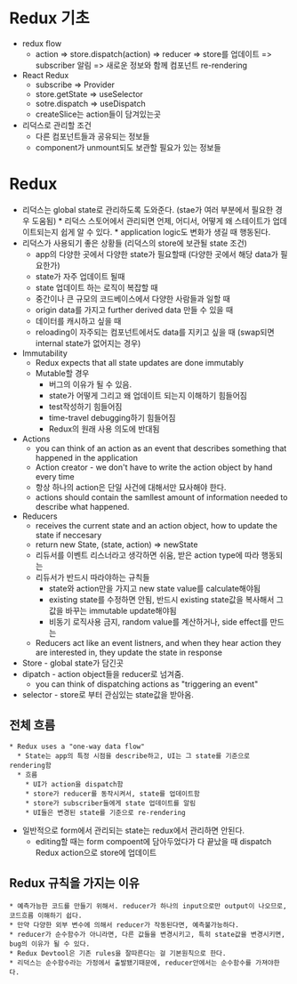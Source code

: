 # Redux 기초 

  * redux flow
    * action => store.dispatch(action) => reducer => store를 업데이트 => subscriber 알림 => 새로운 정보와 함께 컴포넌트 re-rendering
  * React Redux
    * subscribe => Provider
    * store.getState => useSelector
    * sotre.dispatch => useDispatch
    * createSlice는 action들이 담겨있는곳
  * 리덕스로 관리할 조건
    * 다른 컴포넌트들과 공유되는 정보들
    * component가 unmount되도 보관할 필요가 있는 정보들

# Redux

  *  리덕스는 global state로 관리하도록 도와준다. (stae가 여러 부분에서 필요한 경우 도움됨)
    * 리덕스 스토어에서 관리되면 언제, 어디서, 어떻게 왜 스테이트가 업데이트되는지 쉽게 알 수 있다.
    * application logic도 변화가 생길 때 행동된다.
  * 리덕스가 사용되기 좋은 상황들 (리덕스의 store에 보관될 state 조건)
    * app의 다양한 곳에서 다양한 state가 필요할때 (다양한 곳에서 해당 data가 필요한가)
    * state가 자주 업데이트 될때
    * state 업데이트 하는 로직이 복잡할 때
    * 중간이나 큰 규모의 코드베이스에서 다양한 사람들과 일할 때
    * origin data를 가지고 further derived data 만들 수 있을 때
    * 데이터를 캐시하고 싶을 때
    * reloading이 자주되는 컴포넌트에서도 data를 지키고 싶을 때 (swap되면 internal state가 없어지는 경우)
  * Immutability
    * Redux expects that all state updates are done immutably
    * Mutable할 경우
      * 버그의 이유가 될 수 있음.
      * state가 어떻게 그리고 왜 업데이트 되는지 이해하기 힘들어짐
      * test작성하기 힘들어짐
      * time-travel debugging하기 힘들어짐
      * Redux의 원래 사용 의도에 반대됨
  * Actions
    * you can think of an action as an event that describes something that happened in the application
    * Action creator - we don't have to write the action object by hand every time
    * 항상 하나의 action은 단일 사건에 대해서만 묘사해야 한다.
    * actions should contain the samllest amount of information needed to describe what happened.
  * Reducers
    * receives the current state and an action object, how to update the state if neccesary
    * return new State, (state, action) => newState
    * 리듀서를 이벤트 리스너라고 생각하면 쉬움, 받은 action type에 따라 행동되는
    * 리듀서가 반드시 따라야하는 규칙들
      * state와 action만을 가지고 new state value를 calculate해야됨
      * existing state를 수정하면 안됨, 반드시 existing state값을 복사해서 그 값을 바꾸는 immutable update해야됨
      * 비동기 로직사용 금지, random value를 계산하거나, side effect를 만드는
    * Reducers act like an event listners, and when they hear action they are interested in, they update the state in response
  * Store - global state가 담긴곳
  * dipatch - action object들을 reducer로 넘겨줌.
    * you can think of dispatching actions as "triggering an event"
  * selector - store로 부터 관심있는 state값을 받아옴.
  
  ## 전체 흐름
    * Redux uses a "one-way data flow"
      * State는 app의 특정 시점을 describe하고, UI는 그 state를 기준으로 rendering함
      * 흐름
        * UI가 action을 dispatch함
        * store가 reducer를 동작시켜서, state를 업데이트함
        * store가 subscriber들에게 state 업데이트를 알림
        * UI들은 변경된 state를 기준으로 re-rendering
  * 일반적으로 form에서 관리되는 state는 redux에서 관리하면 안된다.
    * editing할 때는 form compoent에 담아두었다가 다 끝났을 때 dispatch Redux action으로 store에 업데이트

  ## Redux 규칙을 가지는 이유
    * 예측가능한 코드를 만들기 위해서. reducer가 하나의 input으로만 output이 나오므로, 코드흐름 이해하기 쉽다.
    * 만약 다양한 외부 변수에 의해서 reducer가 작동된다면, 예측불가능하다.
    * reducer가 순수함수가 아니라면, 다른 값들을 변경시키고, 특히 state값을 변경시키면, bug의 이유가 될 수 있다.
    * Redux Devtool은 기존 rules을 잘따른다는 걸 기본원칙으로 한다.
    * 리덕스는 순수함수라는 가정에서 출발됐기때문에, reducer안에서는 순수함수를 가져야한다.
